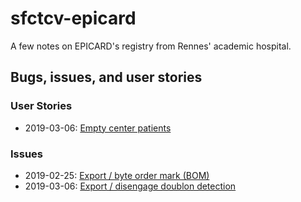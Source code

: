 # sfctcv-epicard

A few notes on EPICARD's registry from Rennes' academic hospital. 

## Bugs, issues, and user stories

### User Stories
- 2019-03-06: [Empty center patients](user-stories/empty-center-patients/index.md) 

### Issues
- 2019-02-25: [Export / byte order mark (BOM)](issues/bom-in-files/index.md)
- 2019-03-06: [Export / disengage doublon detection](issues/disengage-doublon-verification/index.md)

